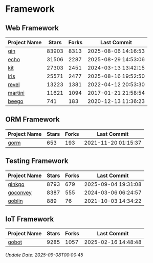 # Framework

## Web Framework
| Project Name | Stars | Forks | Last Commit |
| ------------ | ----- | ----- | ----------- |
| [gin](https://github.com/gin-gonic/gin) | 83903 | 8313 | 2025-08-06 14:16:53 |
| [echo](https://github.com/labstack/echo) | 31506 | 2287 | 2025-08-29 14:53:06 |
| [kit](https://github.com/go-kit/kit) | 27303 | 2451 | 2024-03-13 13:42:15 |
| [iris](https://github.com/kataras/iris) | 25571 | 2477 | 2025-08-16 19:52:50 |
| [revel](https://github.com/revel/revel) | 13223 | 1381 | 2022-04-12 20:53:30 |
| [martini](https://github.com/go-martini/martini) | 11621 | 1094 | 2017-01-21 21:58:54 |
| [beego](https://github.com/astaxie/beego) | 741 | 183 | 2020-12-13 11:36:23 |

## ORM Framework
| Project Name | Stars | Forks | Last Commit |
| ------------ | ----- | ----- | ----------- |
| [gorm](https://github.com/jinzhu/gorm) | 653 | 193 | 2021-11-20 01:15:37 |

## Testing Framework
| Project Name | Stars | Forks | Last Commit |
| ------------ | ----- | ----- | ----------- |
| [ginkgo](https://github.com/onsi/ginkgo) | 8793 | 679 | 2025-09-04 19:31:08 |
| [goconvey](https://github.com/smartystreets/goconvey) | 8387 | 555 | 2024-03-06 06:24:57 |
| [goblin](https://github.com/franela/goblin) | 889 | 76 | 2021-10-03 14:34:22 |

## IoT Framework
| Project Name | Stars | Forks | Last Commit |
| ------------ | ----- | ----- | ----------- |
| [gobot](https://github.com/hybridgroup/gobot) | 9285 | 1057 | 2025-02-16 14:48:48 |

*Update Date: 2025-09-08T00:00:45*